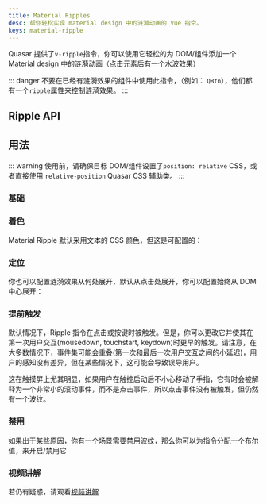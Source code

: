```yaml
---
title: Material Ripples
desc: 帮你轻松实现 material design 中的涟漪动画的 Vue 指令。
keys: material-ripple
---
```


Quasar 提供了`v-ripple`指令，你可以使用它轻松的为 DOM/组件添加一个 Material design 中的涟漪动画（点击元素后有一个水波效果）

::: danger
不要在已经有涟漪效果的组件中使用此指令，（例如： `QBtn`），他们都有一个`ripple`属性来控制涟漪效果。
:::

## Ripple API

<doc-api file="Ripple" />

## 用法

::: warning
使用前，请确保目标 DOM/组件设置了`position: relative` CSS，或者直接使用 `relative-position` Quasar CSS 辅助类。
:::

### 基础

<doc-example title="常规" file="Ripple/Basic" />

### 着色

Material Ripple 默认采用文本的 CSS 颜色，但这是可配置的：

<doc-example title="着色" file="Ripple/Colored" />

### 定位

你也可以配置涟漪效果从何处展开，默认从点击处展开，你可以配置始终从 DOM 中心展开：

<doc-example title="定位" file="Ripple/Positioning" />

### 提前触发

默认情况下，Ripple 指令在点击或按键时被触发。但是，你可以更改它并使其在第一次用户交互(mousedown, touchstart, keydown)时更早的触发。请注意，在大多数情况下，事件集可能会重叠(第一次和最后一次用户交互之间的小延迟)，用户的感知没有差异，但在某些情况下，这可能会导致误导用户。

这在触摸屏上尤其明显，如果用户在触控启动后不小心移动了手指，它有时会被解释为一个非常小的滚动事件，而不是点击事件，所以点击事件没有被触发，但仍然有一个波纹。

<doc-example title="Triggering immediately" file="Ripple/Early" />

### 禁用

如果出于某些原因，你有一个场景需要禁用波纹，那么你可以为指令分配一个布尔值，来开启/禁用它

<doc-example title="禁用" file="Ripple/Disable" />

### 视频讲解
若仍有疑惑，请观看[视频讲解](https://www.bilibili.com/video/BV1j94y1U7qo)
